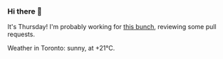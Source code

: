 ### Hi there :wave:

It's Thursday! I'm probably working for [this bunch](https://github.com/kohofinancial), reviewing some pull requests.

Weather in Toronto: sunny, at +21°C.
